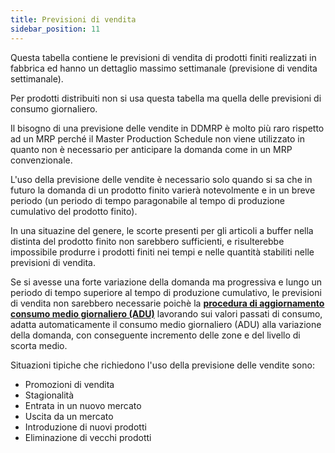 ```yaml
---
title: Previsioni di vendita
sidebar_position: 11
---
```


Questa tabella contiene le previsioni di vendita di prodotti finiti realizzati in fabbrica ed hanno un dettaglio massimo settimanale (previsione di vendita settimanale).

Per prodotti distribuiti non si usa questa tabella ma quella delle previsioni di consumo giornaliero.

Il bisogno di una previsione delle vendite in DDMRP è molto più raro rispetto ad un MRP perché il Master Production Schedule non viene utilizzato in quanto non è necessario per anticipare la domanda come in un MRP convenzionale. 

L'uso della previsione delle vendite è necessario solo quando si sa che in futuro la domanda di un prodotto finito varierà notevolmente e in un breve periodo (un periodo di tempo paragonabile al tempo di produzione cumulativo del prodotto finito). 

In una situazine del genere, le scorte presenti per gli articoli a buffer nella distinta del prodotto finito non sarebbero sufficienti, e risulterebbe impossibile produrre i prodotti finiti nei tempi e nelle quantità stabiliti nelle previsioni di vendita.

Se si avesse una forte variazione della domanda ma progressiva e lungo un periodo di tempo superiore al tempo di produzione cumulativo, le previsioni di vendita non sarebbero necessarie poichè la [**procedura di aggiornamento consumo medio giornaliero (ADU)**](/docs/ddmrp/procedures/ADU-update) lavorando sui valori passati di consumo, adatta automaticamente il consumo medio giornaliero (ADU) alla variazione della domanda, con conseguente incremento delle zone e del livello di scorta medio. 

Situazioni tipiche che richiedono l'uso della previsione delle vendite sono:

-   Promozioni di vendita
-   Stagionalità
-   Entrata in un nuovo mercato
-   Uscita da un mercato
-   Introduzione di nuovi prodotti
-   Eliminazione di vecchi prodotti



